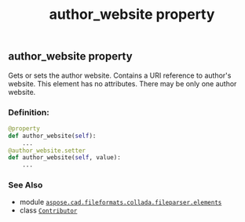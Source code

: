 ﻿---
title: author_website property
second_title: Aspose.CAD for Python via .NET API References
description: 
type: docs
weight: 50
url: /python-net/aspose.cad.fileformats.collada.fileparser.elements/contributor/author_website/
is_root: false
---

## author_website property


Gets or sets the author website.
Contains a URI reference to author's website.
This element has no attributes.
There may be only one author website.
### Definition:
```python
@property
def author_website(self):
    ...
@author_website.setter
def author_website(self, value):
    ...
```

### See Also
* module [`aspose.cad.fileformats.collada.fileparser.elements`](../../)
* class [`Contributor`](/cad/python-net/aspose.cad.fileformats.collada.fileparser.elements/contributor)
